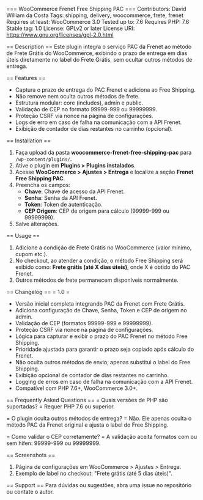 === WooCommerce Frenet Free Shipping PAC ===
Contributors: David William da Costa
Tags: shipping, delivery, woocommerce, frete, frenet
Requires at least: WooCommerce 3.0
Tested up to: 7.6
Requires PHP: 7.6
Stable tag: 1.0
License: GPLv2 or later
License URI: https://www.gnu.org/licenses/gpl-2.0.html

== Description ==
Este plugin integra o serviço PAC da Frenet ao método de Frete Grátis do WooCommerce, exibindo o prazo de entrega em dias úteis diretamente no label do Frete Grátis, sem ocultar outros métodos de entrega.

== Features ==

- Captura o prazo de entrega do PAC Frenet e adiciona ao Free Shipping.
- Não remove nem oculta outros métodos de frete.
- Estrutura modular: core (includes), admin e public.
- Validação de CEP no formato 99999-999 ou 99999999.
- Proteção CSRF via nonce na página de configurações.
- Logs de erro em caso de falha na comunicação com a API Frenet.
- Exibição de contador de dias restantes no carrinho (opcional).

== Installation ==

1. Faça upload da pasta **woocommerce-frenet-free-shipping-pac** para `/wp-content/plugins/`.
2. Ative o plugin em **Plugins > Plugins instalados**.
3. Acesse **WooCommerce > Ajustes > Entrega** e localize a seção **Frenet Free Shipping PAC**.
4. Preencha os campos:
   - **Chave**: Chave de acesso da API Frenet.
   - **Senha**: Senha da API Frenet.
   - **Token**: Token de autenticação.
   - **CEP Origem**: CEP de origem para cálculo (99999-999 ou 99999999).
5. Salve alterações.

== Usage ==

1. Adicione a condição de Frete Grátis no WooCommerce (valor mínimo, cupom etc.).
2. No checkout, ao atender a condição, o método Free Shipping será exibido como:
   **Frete grátis (até X dias úteis)**, onde X é obtido do PAC Frenet.
3. Outros métodos de frete permanecem disponíveis normalmente.

== Changelog ==
= 1.0 =

- Versão inicial completa integrando PAC da Frenet com Frete Grátis.
- Adiciona configuração de Chave, Senha, Token e CEP de origem no admin.
- Validação de CEP (formatos 99999-999 e 99999999).
- Proteção CSRF via nonce na página de configurações.
- Lógica para capturar e exibir o prazo do PAC Frenet no método Free Shipping.
- Prioridade ajustada para garantir o prazo seja copiado após cálculo do Frenet.
- Não oculta outros métodos de envio; apenas substitui o label do Free Shipping.
- Exibição opcional de contador de dias restantes no carrinho.
- Logging de erros em caso de falha na comunicação com a API Frenet.
- Compatível com PHP 7.6+, WooCommerce 3.0+.

== Frequently Asked Questions ==
= Quais versões de PHP são suportadas? =
Requer PHP 7.6 ou superior.

= O plugin oculta outros métodos de entrega? =
Não. Ele apenas oculta o método PAC da Frenet original e ajusta o label do Free Shipping.

= Como validar o CEP corretamente? =
A validação aceita formatos com ou sem hífen: 99999-999 ou 99999999.

== Screenshots ==

1. Página de configurações em WooCommerce > Ajustes > Entrega.
2. Exemplo de label no checkout: "Frete grátis (até 5 dias úteis)".

== Support ==
Para dúvidas ou sugestões, abra uma issue no repositório ou contate o autor.
